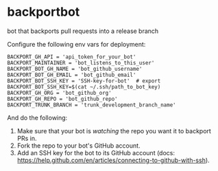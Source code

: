 # backportbot
bot that backports pull requests into a release branch

Configure the following env vars for deployment:

```
BACKPORT_GH_API = 'api_token_for_your_bot'
BACKPORT_MAINTAINER = 'bot_listens_to_this_user'
BACKPORT_BOT_GH_NAME = 'bot_github_username'
BACKPORT_BOT_GH_EMAIL = 'bot_github_email'
BACKPORT_BOT_SSH_KEY = 'SSH-key-for-bot'  # export BACKPORT_BOT_SSH_KEY=$(cat ~/.ssh/path_to_bot_key)
BACKPORT_GH_ORG = 'bot_github_org'
BACKPORT_GH_REPO = 'bot_github_repo'
BACKPORT_TRUNK_BRANCH = 'trunk_development_branch_name'
```

And do the following:

1. Make sure that your bot is _watching_ the repo you want it to backport PRs in.
2. Fork the repo to your bot's GitHub account.
3. Add an SSH key for the bot to its GitHub account (docs: https://help.github.com/en/articles/connecting-to-github-with-ssh). 